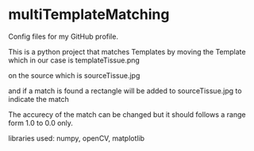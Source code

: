 # multiTemplateMatching
Config files for my GitHub profile.

This is a python project that matches Templates by moving the Template which in our case is templateTissue.png

on the source which is sourceTissue.jpg 

and if a match is found a rectangle will be added to sourceTissue.jpg to indicate the match

The accurecy of the match can be changed but it should follows a range form 1.0 to 0.0 only.

libraries used:
numpy, openCV, matplotlib
